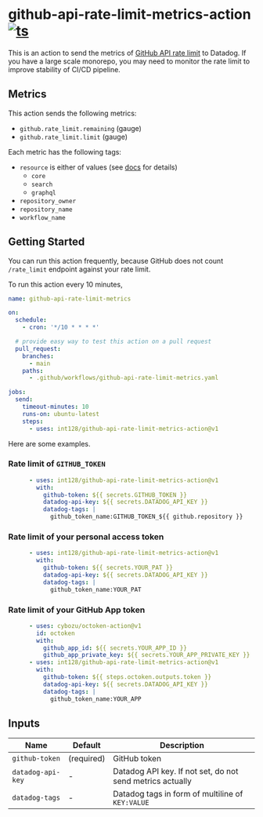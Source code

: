 # github-api-rate-limit-metrics-action [![ts](https://github.com/int128/github-api-rate-limit-metrics-action/actions/workflows/ts.yaml/badge.svg)](https://github.com/int128/github-api-rate-limit-metrics-action/actions/workflows/ts.yaml)

This is an action to send the metrics of [GitHub API rate limit](https://docs.github.com/en/rest/reference/rate-limit) to Datadog.
If you have a large scale monorepo, you may need to monitor the rate limit to improve stability of CI/CD pipeline.


## Metrics

This action sends the following metrics:

- `github.rate_limit.remaining` (gauge)
- `github.rate_limit.limit` (gauge)

Each metric has the following tags:

- `resource` is either of values (see [docs](https://docs.github.com/en/rest/reference/rate-limit) for details)
  - `core`
  - `search`
  - `graphql`
- `repository_owner`
- `repository_name`
- `workflow_name`


## Getting Started

You can run this action frequently,
because GitHub does not count `/rate_limit` endpoint against your rate limit.

To run this action every 10 minutes,

```yaml
name: github-api-rate-limit-metrics

on:
  schedule:
    - cron: '*/10 * * * *'

  # provide easy way to test this action on a pull request
  pull_request:
    branches:
      - main
    paths:
      - .github/workflows/github-api-rate-limit-metrics.yaml

jobs:
  send:
    timeout-minutes: 10
    runs-on: ubuntu-latest
    steps:
      - uses: int128/github-api-rate-limit-metrics-action@v1
```

Here are some examples.

### Rate limit of `GITHUB_TOKEN`

```yaml
      - uses: int128/github-api-rate-limit-metrics-action@v1
        with:
          github-token: ${{ secrets.GITHUB_TOKEN }}
          datadog-api-key: ${{ secrets.DATADOG_API_KEY }}
          datadog-tags: |
            github_token_name:GITHUB_TOKEN_${{ github.repository }}
```

### Rate limit of your personal access token

```yaml
      - uses: int128/github-api-rate-limit-metrics-action@v1
        with:
          github-token: ${{ secrets.YOUR_PAT }}
          datadog-api-key: ${{ secrets.DATADOG_API_KEY }}
          datadog-tags: |
            github_token_name:YOUR_PAT
```

### Rate limit of your GitHub App token

```yaml
      - uses: cybozu/octoken-action@v1
        id: octoken
        with:
          github_app_id: ${{ secrets.YOUR_APP_ID }}
          github_app_private_key: ${{ secrets.YOUR_APP_PRIVATE_KEY }}
      - uses: int128/github-api-rate-limit-metrics-action@v1
        with:
          github-token: ${{ steps.octoken.outputs.token }}
          datadog-api-key: ${{ secrets.DATADOG_API_KEY }}
          datadog-tags: |
            github_token_name:YOUR_APP
```


## Inputs

| Name | Default | Description
|------|------|------------
| `github-token` | (required) | GitHub token
| `datadog-api-key` | - | Datadog API key. If not set, do not send metrics actually
| `datadog-tags` | - | Datadog tags in form of multiline of `KEY:VALUE`
